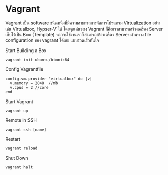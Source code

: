 # Vagrant

Vagrant เป็น software ชนิดหนึ่งที่มีความสามารถการจัดการโปรแกรม Virtualization อย่างเช่น Virtualbox, Hypser-V ได้ โดยจุดเด่นของ Vagrant ก็คือเราสามารถสร้างเครื่อง Server เก็บไว้เป็น Box (Template) หากจะใช้งานเราก็สามารถสร้างเครื่อง Server ผ่านทาง file configuration ของ vagrant ได้เลย แบบรวดเร็วทันใจ

Start Building a Box

```
vagrant init ubuntu/bionic64
```

Config  Vagrantfile
```
config.vm.provider "virtualbox" do |v|
  v.memory = 2048  //mb
  v.cpus = 2 //core
end
```

Start Vagrant

```
vagrant up
```

Remote in SSH
```
vagrant ssh [name]
```

Restart
```
vagrant reload
```

Shut Down
```
vagrant halt
```
